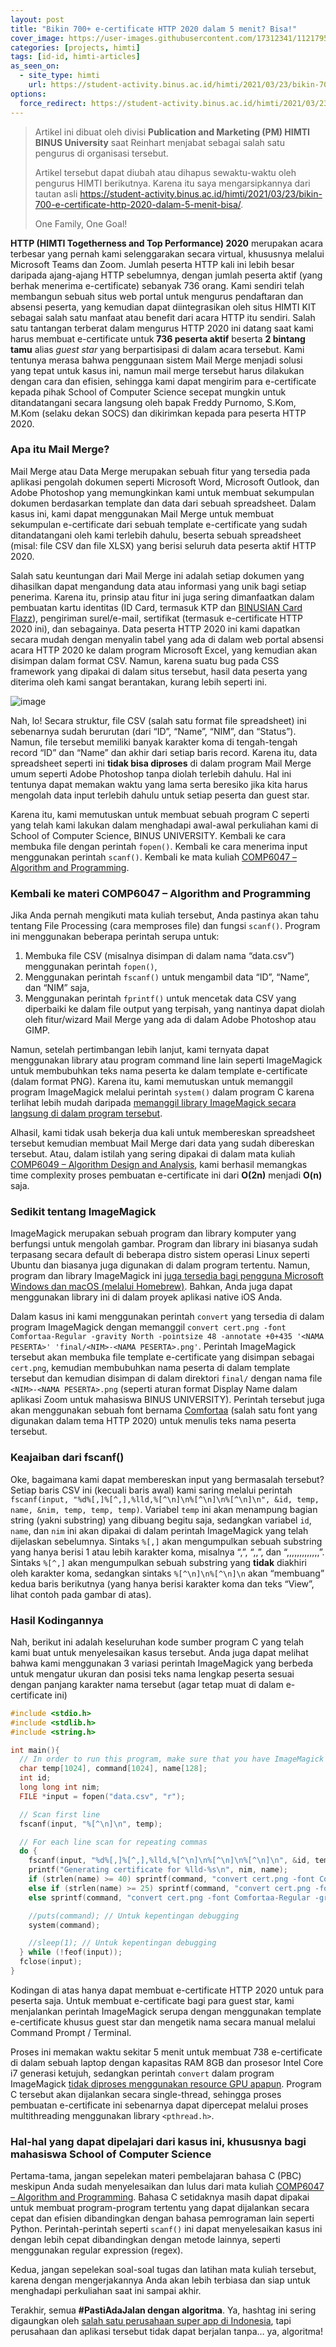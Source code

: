 ```yaml
---
layout: post
title: "Bikin 700+ e-certificate HTTP 2020 dalam 5 menit? Bisa!"
cover_image: https://user-images.githubusercontent.com/17312341/112179512-560c5d80-8c2d-11eb-8664-a720165d1262.png
categories: [projects, himti]
tags: [id-id, himti-articles]
as_seen_on:
  - site_type: himti
    url: https://student-activity.binus.ac.id/himti/2021/03/23/bikin-700-e-certificate-http-2020-dalam-5-menit-bisa/
options:
  force_redirect: https://student-activity.binus.ac.id/himti/2021/03/23/bikin-700-e-certificate-http-2020-dalam-5-menit-bisa/?utm_source=reinhart1010
---
```


> Artikel ini dibuat oleh divisi **Publication and Marketing (PM) HIMTI BINUS University** saat Reinhart menjabat sebagai salah satu pengurus di organisasi tersebut.
> 
> Artikel tersebut dapat diubah atau dihapus sewaktu-waktu oleh pengurus HIMTI berikutnya. Karena itu saya mengarsipkannya dari tautan asli <https://student-activity.binus.ac.id/himti/2021/03/23/bikin-700-e-certificate-http-2020-dalam-5-menit-bisa/>.
> 
> One Family, One Goal!

**HTTP (HIMTI Togetherness and Top Performance) 2020** merupakan acara terbesar yang pernah kami selenggarakan secara virtual, khususnya melalui Microsoft Teams dan Zoom. Jumlah peserta HTTP kali ini lebih besar daripada ajang-ajang HTTP sebelumnya, dengan jumlah peserta aktif (yang berhak menerima e-certificate) sebanyak 736 orang. Kami sendiri telah membangun sebuah situs web portal untuk mengurus pendaftaran dan absensi peserta, yang kemudian dapat diintegrasikan oleh situs HIMTI KIT sebagai salah satu manfaat atau benefit dari acara HTTP itu sendiri. Salah satu tantangan terberat dalam mengurus HTTP 2020 ini datang saat kami harus membuat e-certificate untuk **736 peserta aktif** beserta **2 bintang tamu** alias *guest star* yang berpartisipasi di dalam acara tersebut. Kami tentunya merasa bahwa penggunaan sistem Mail Merge menjadi solusi yang tepat untuk kasus ini, namun mail merge tersebut harus dilakukan dengan cara dan efisien, sehingga kami dapat mengirim para e-certificate kepada pihak School of Computer Science secepat mungkin untuk ditandatangani secara langsung oleh bapak Freddy Purnomo, S.Kom, M.Kom (selaku dekan SOCS) dan dikirimkan kepada para peserta HTTP 2020.

### Apa itu Mail Merge?
Mail Merge atau Data Merge merupakan sebuah fitur yang tersedia pada aplikasi pengolah dokumen seperti Microsoft Word, Microsoft Outlook, dan Adobe Photoshop yang memungkinkan kami untuk membuat sekumpulan dokumen berdasarkan template dan data dari sebuah spreadsheet. Dalam kasus ini, kami dapat menggunakan Mail Merge untuk membuat sekumpulan e-certificate dari sebuah template e-certificate yang sudah ditandatangani oleh kami terlebih dahulu, beserta sebuah spreadsheet (misal: file CSV dan file XLSX) yang berisi seluruh data peserta aktif HTTP 2020.

Salah satu keuntungan dari Mail Merge ini adalah setiap dokumen yang dihasilkan dapat mengandung data atau informasi yang unik bagi setiap penerima. Karena itu, prinsip atau fitur ini juga sering dimanfaatkan dalam pembuatan kartu identitas (ID Card, termasuk KTP dan [BINUSIAN Card Flazz](https://www.binus.edu/binusiancommunity/)), pengiriman surel/e-mail, sertifikat (termasuk e-certificate HTTP 2020 ini), dan sebagainya. Data peserta HTTP 2020 ini kami dapatkan secara mudah dengan menyalin tabel yang ada di dalam web portal absensi acara HTTP 2020 ke dalam program Microsoft Excel, yang kemudian akan disimpan dalam format CSV. Namun, karena suatu bug pada CSS framework yang dipakai di dalam situs tersebut, hasil data peserta yang diterima oleh kami sangat berantakan, kurang lebih seperti ini.

![image](https://user-images.githubusercontent.com/17312341/112179936-af748c80-8c2d-11eb-846f-aade8c0f964c.png)

Nah, lo! Secara struktur, file CSV (salah satu format file spreadsheet) ini sebenarnya sudah berurutan (dari “ID”, “Name”, “NIM”, dan “Status”). Namun, file tersebut memiliki banyak karakter koma di tengah-tengah record “ID” dan “Name” dan akhir dari setiap baris record. Karena itu, data spreadsheet seperti ini **tidak bisa diproses** di dalam program Mail Merge umum seperti Adobe Photoshop tanpa diolah terlebih dahulu. Hal ini tentunya dapat memakan waktu yang lama serta beresiko jika kita harus mengolah data input terlebih dahulu untuk setiap peserta dan guest star.

Karena itu, kami memutuskan untuk membuat sebuah program C seperti yang telah kami lakukan dalam menghadapi awal-awal perkuliahan kami di School of Computer Science, BINUS UNIVERSITY. Kembali ke cara membuka file dengan perintah `fopen()`. Kembali ke cara menerima input menggunakan perintah `scanf()`. Kembali ke mata kuliah [COMP6047 – Algorithm and Programming](https://curriculum.binus.ac.id/course/comp6047/).

### Kembali ke materi COMP6047 – Algorithm and Programming
Jika Anda pernah mengikuti mata kuliah tersebut, Anda pastinya akan tahu tentang File Processing (cara memproses file) dan fungsi `scanf()`. Program ini menggunakan beberapa perintah serupa untuk:

1. Membuka file CSV (misalnya disimpan di dalam nama “data.csv”) menggunakan perintah `fopen()`,
2. Menggunakan perintah `fscanf()` untuk mengambil data “ID”, “Name”, dan “NIM” saja,
3. Menggunakan perintah `fprintf()` untuk mencetak data CSV yang diperbaiki ke dalam file output yang terpisah, yang nantinya dapat diolah oleh fitur/wizard Mail Merge yang ada di dalam Adobe Photoshop atau GIMP.

Namun, setelah pertimbangan lebih lanjut, kami ternyata dapat menggunakan library atau program command line lain seperti ImageMagick untuk membubuhkan teks nama peserta ke dalam template e-certificate (dalam format PNG). Karena itu, kami memutuskan untuk memanggil program ImageMagick melalui perintah `system()` dalam program C karena terlihat lebih mudah daripada [memanggil library ImageMagick secara langsung di dalam program tersebut](https://imagemagick.org/script/magick-wand.php).

Alhasil, kami tidak usah bekerja dua kali untuk membereskan spreadsheet tersebut kemudian membuat Mail Merge dari data yang sudah dibereskan tersebut. Atau, dalam istilah yang sering dipakai di dalam mata kuliah [COMP6049 – Algorithm Design and Analysis](https://curriculum.binus.ac.id/course/comp6049/), kami berhasil memangkas time complexity proses pembuatan e-certificate ini dari **O(2n)** menjadi **O(n)** saja.

### Sedikit tentang ImageMagick
ImageMagick merupakan sebuah program dan library komputer yang berfungsi untuk mengolah gambar. Program dan library ini biasanya sudah terpasang secara default di beberapa distro sistem operasi Linux seperti Ubuntu dan biasanya juga digunakan di dalam program tertentu. Namun, program dan library ImageMagick ini [juga tersedia bagi pengguna Microsoft Windows dan macOS (melalui Homebrew)](https://imagemagick.org/script/download.php). Bahkan, Anda juga dapat menggunakan library ini di dalam proyek aplikasi native iOS Anda.

Dalam kasus ini kami menggunakan perintah `convert` yang tersedia di dalam program ImageMagick dengan memanggil `convert cert.png -font Comfortaa-Regular -gravity North -pointsize 48 -annotate +0+435 '<NAMA PESERTA>' 'final/<NIM>-<NAMA PESERTA>.png'`. Perintah ImageMagick tersebut akan membuka file template e-certificate yang disimpan sebagai `cert.png`, kemudian membubuhkan nama peserta di dalam template tersebut dan kemudian disimpan di dalam direktori `final/` dengan nama file `<NIM>-<NAMA PESERTA>.png` (seperti aturan format Display Name dalam aplikasi Zoom untuk mahasiswa BINUS UNIVERSITY). Perintah tersebut juga akan menggunakan sebuah font bernama [Comfortaa](https://fonts.google.com/specimen/Comfortaa) (salah satu font yang digunakan dalam tema HTTP 2020) untuk menulis teks nama peserta tersebut.

### Keajaiban dari fscanf()
Oke, bagaimana kami dapat membereskan input yang bermasalah tersebut? Setiap baris CSV ini (kecuali baris awal) kami saring melalui perintah `fscanf(input, "%d%[,]%[^,],%lld,%[^\n]\n%[^\n]\n%[^\n]\n", &id, temp, name, &nim, temp, temp, temp)`. Variabel `temp` ini akan menampung bagian string (yakni substring) yang dibuang begitu saja, sedangkan variabel `id`, `name`, dan `nim` ini akan dipakai di dalam perintah ImageMagick yang telah dijelaskan sebelumnya. Sintaks `%[,]` akan mengumpulkan sebuah substring yang hanya berisi 1 atau lebih karakter koma, misalnya “,”, “,,”, dan “,,,,,,,,,,,,,”. Sintaks `%[^,]` akan mengumpulkan sebuah substring yang **tidak** diakhiri oleh karakter koma, sedangkan sintaks `%[^\n]\n%[^\n]\n` akan “membuang” kedua baris berikutnya (yang hanya berisi karakter koma dan teks “View”, lihat contoh pada gambar di atas).

### Hasil Kodingannya
Nah, berikut ini adalah keseluruhan kode sumber program C yang telah kami buat untuk menyelesaikan kasus tersebut. Anda juga dapat melihat bahwa kami menggunakan 3 variasi perintah ImageMagick yang berbeda untuk mengatur ukuran dan posisi teks nama lengkap peserta sesuai dengan panjang karakter nama tersebut (agar tetap muat di dalam e-certificate ini)

```c
#include <stdio.h>
#include <stdlib.h>
#include <string.h>

int main(){
  // In order to run this program, make sure that you have ImageMagick installed and have your "convert" command available in $PATH.
  char temp[1024], command[1024], name[128];
  int id;
  long long int nim;
  FILE *input = fopen("data.csv", "r");

  // Scan first line
  fscanf(input, "%[^\n]\n", temp);

  // For each line scan for repeating commas
  do {
    fscanf(input, "%d%[,]%[^,],%lld,%[^\n]\n%[^\n]\n%[^\n]\n", &id, temp, name, &nim, temp, temp, temp);
    printf("Generating certificate for %lld-%s\n", nim, name);
    if (strlen(name) >= 40) sprintf(command, "convert cert.png -font Comfortaa-Regular -gravity North -pointsize 48 -annotate +0+435 '%s' 'final/%lld-%s.png'", name, nim, name);
    else if (strlen(name) >= 25) sprintf(command, "convert cert.png -font Comfortaa-Regular -gravity North -pointsize 64 -annotate +0+435 '%s' 'final/%lld-%s.png'", name, nim, name);
    else sprintf(command, "convert cert.png -font Comfortaa-Regular -gravity North -pointsize 72 -annotate +0+420 '%s' 'final/%lld-%s.png'", name, nim, name);

    //puts(command); // Untuk kepentingan debugging
    system(command);

    //sleep(1); // Untuk kepentingan debugging
  } while (!feof(input));
  fclose(input);
}
```
Kodingan di atas hanya dapat membuat e-certificate HTTP 2020 untuk para peserta saja. Untuk membuat e-certificate bagi para guest star, kami menjalankan perintah ImageMagick serupa dengan menggunakan template e-certificate khusus guest star dan mengetik nama secara manual melalui Command Prompt / Terminal.

Proses ini memakan waktu sekitar 5 menit untuk membuat 738 e-certificate di dalam sebuah laptop dengan kapasitas RAM 8GB dan prosesor Intel Core i7 generasi ketujuh, sedangkan perintah `convert` dalam program ImageMagick [tidak diproses menggunakan resource GPU apapun](https://imagemagick.org/script/opencl.php). Program C tersebut akan dijalankan secara single-thread, sehingga proses pembuatan e-certificate ini sebenarnya dapat dipercepat melalui proses multithreading menggunakan library `<pthread.h>`.

### Hal-hal yang dapat dipelajari dari kasus ini, khususnya bagi mahasiswa School of Computer Science
Pertama-tama, jangan sepelekan materi pembelajaran bahasa C (PBC) meskipun Anda sudah menyelesaikan dan lulus dari mata kuliah [COMP6047 – Algorithm and Programming](https://curriculum.binus.ac.id/course/comp6047/). Bahasa C setidaknya masih dapat dipakai untuk membuat program-program tertentu yang dapat dijalankan secara cepat dan efisien dibandingkan dengan bahasa pemrograman lain seperti Python. Perintah-perintah seperti `scanf()` ini dapat menyelesaikan kasus ini dengan lebih cepat dibandingkan dengan metode lainnya, seperti menggunakan regular expression (regex).

Kedua, jangan sepelekan soal-soal tugas dan latihan mata kuliah tersebut, karena dengan mengerjakannya Anda akan lebih terbiasa dan siap untuk menghadapi perkuliahan saat ini sampai akhir.

Terakhir, semua **#PastiAdaJalan dengan algoritma**. Ya, hashtag ini sering digaungkan oleh [salah satu perusahaan super app di Indonesia](https://www.gojek.com/id-id/), tapi perusahaan dan aplikasi tersebut tidak dapat berjalan tanpa… ya, algoritma!